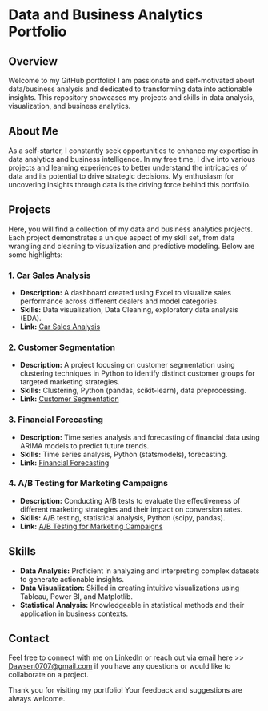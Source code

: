 # Data and Business Analytics Portfolio

## Overview

Welcome to my GitHub portfolio! I am passionate and self-motivated about data/business analysis and dedicated to transforming data into actionable insights. This repository showcases my projects and skills in data analysis, visualization, and business analytics.

## About Me

As a self-starter, I constantly seek opportunities to enhance my expertise in data analytics and business intelligence. In my free time, I dive into various projects and learning experiences to better understand the intricacies of data and its potential to drive strategic decisions. My enthusiasm for uncovering insights through data is the driving force behind this portfolio.

## Projects

Here, you will find a collection of my data and business analytics projects. Each project demonstrates a unique aspect of my skill set, from data wrangling and cleaning to visualization and predictive modeling. Below are some highlights:

### 1. Car Sales Analysis
- **Description:** A dashboard created using Excel to visualize sales performance across different dealers and model categories.
- **Skills:** Data visualization, Data Cleaning, exploratory data analysis (EDA).
- **Link:** [Car Sales Analysis](https://github.com/Dawsen-Harkins/Analytics-Portfolio/blob/main/Excel%20Car%20Sales%20Analysis%20and%20Visualization.xlsx)

### 2. Customer Segmentation
- **Description:** A project focusing on customer segmentation using clustering techniques in Python to identify distinct customer groups for targeted marketing strategies.
- **Skills:** Clustering, Python (pandas, scikit-learn), data preprocessing.
- **Link:** [Customer Segmentation](link_to_project)

### 3. Financial Forecasting
- **Description:** Time series analysis and forecasting of financial data using ARIMA models to predict future trends.
- **Skills:** Time series analysis, Python (statsmodels), forecasting.
- **Link:** [Financial Forecasting](link_to_project)

### 4. A/B Testing for Marketing Campaigns
- **Description:** Conducting A/B tests to evaluate the effectiveness of different marketing strategies and their impact on conversion rates.
- **Skills:** A/B testing, statistical analysis, Python (scipy, pandas).
- **Link:** [A/B Testing for Marketing Campaigns](link_to_project)

## Skills

- **Data Analysis:** Proficient in analyzing and interpreting complex datasets to generate actionable insights.
- **Data Visualization:** Skilled in creating intuitive visualizations using Tableau, Power BI, and Matplotlib.
- **Statistical Analysis:** Knowledgeable in statistical methods and their application in business contexts.

## Contact

Feel free to connect with me on [LinkedIn](https://www.linkedin.com/in/dawsenh/) or reach out via email here >> [Dawsen0707@gmail.com](mailto:Dawsen0707@gmail.com) if you have any questions or would like to collaborate on a project.

Thank you for visiting my portfolio! Your feedback and suggestions are always welcome.
